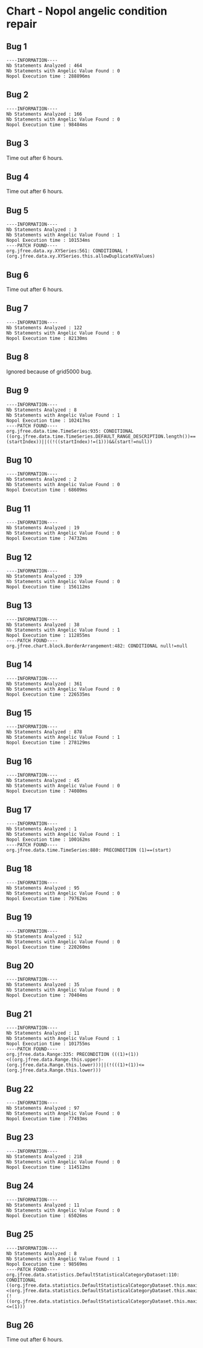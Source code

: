 # Chart - Nopol angelic condition repair

## Bug 1

```
----INFORMATION----
Nb Statements Analyzed : 464
Nb Statements with Angelic Value Found : 0
Nopol Execution time : 288896ms
```

## Bug 2

```
----INFORMATION----
Nb Statements Analyzed : 166
Nb Statements with Angelic Value Found : 0
Nopol Execution time : 98484ms
```

## Bug 3

Time out after 6 hours.

## Bug 4

Time out after 6 hours.

## Bug 5

```
----INFORMATION----
Nb Statements Analyzed : 3
Nb Statements with Angelic Value Found : 1
Nopol Execution time : 101534ms
----PATCH FOUND----
org.jfree.data.xy.XYSeries:561: CONDITIONAL !(org.jfree.data.xy.XYSeries.this.allowDuplicateXValues)
```

## Bug 6

Time out after 6 hours.

## Bug 7

```
----INFORMATION----
Nb Statements Analyzed : 122
Nb Statements with Angelic Value Found : 0
Nopol Execution time : 82130ms
```

## Bug 8

Ignored because of grid5000 bug.

## Bug 9

```
----INFORMATION----
Nb Statements Analyzed : 8
Nb Statements with Angelic Value Found : 1
Nopol Execution time : 102417ms
----PATCH FOUND----
org.jfree.data.time.TimeSeries:935: CONDITIONAL ((org.jfree.data.time.TimeSeries.DEFAULT_RANGE_DESCRIPTION.length())==(startIndex))||((!((startIndex)!=(1)))&&(start!=null))
```

## Bug 10

```
----INFORMATION----
Nb Statements Analyzed : 2
Nb Statements with Angelic Value Found : 0
Nopol Execution time : 68609ms
```

## Bug 11

```
----INFORMATION----
Nb Statements Analyzed : 19
Nb Statements with Angelic Value Found : 0
Nopol Execution time : 74732ms
```

## Bug 12

```
----INFORMATION----
Nb Statements Analyzed : 339
Nb Statements with Angelic Value Found : 0
Nopol Execution time : 156112ms
```

## Bug 13

```
----INFORMATION----
Nb Statements Analyzed : 38
Nb Statements with Angelic Value Found : 1
Nopol Execution time : 112855ms
----PATCH FOUND----
org.jfree.chart.block.BorderArrangement:482: CONDITIONAL null!=null
```

## Bug 14

```
----INFORMATION----
Nb Statements Analyzed : 361
Nb Statements with Angelic Value Found : 0
Nopol Execution time : 226535ms
```

## Bug 15

```
----INFORMATION----
Nb Statements Analyzed : 878
Nb Statements with Angelic Value Found : 1
Nopol Execution time : 278129ms
```

## Bug 16

```
----INFORMATION----
Nb Statements Analyzed : 45
Nb Statements with Angelic Value Found : 0
Nopol Execution time : 74080ms
```

## Bug 17

```
----INFORMATION----
Nb Statements Analyzed : 1
Nb Statements with Angelic Value Found : 1
Nopol Execution time : 100162ms
----PATCH FOUND----
org.jfree.data.time.TimeSeries:880: PRECONDITION (1)==(start)
```

## Bug 18

```
----INFORMATION----
Nb Statements Analyzed : 95
Nb Statements with Angelic Value Found : 0
Nopol Execution time : 79762ms
```

## Bug 19

```
----INFORMATION----
Nb Statements Analyzed : 512
Nb Statements with Angelic Value Found : 0
Nopol Execution time : 220260ms
```

## Bug 20

```
----INFORMATION----
Nb Statements Analyzed : 35
Nb Statements with Angelic Value Found : 0
Nopol Execution time : 70404ms
```

## Bug 21

```
----INFORMATION----
Nb Statements Analyzed : 11
Nb Statements with Angelic Value Found : 1
Nopol Execution time : 101755ms
----PATCH FOUND----
org.jfree.data.Range:335: PRECONDITION (((1)+(1))<((org.jfree.data.Range.this.upper)-(org.jfree.data.Range.this.lower)))||(!(((1)+(1))<=(org.jfree.data.Range.this.lower)))
```

## Bug 22

```
----INFORMATION----
Nb Statements Analyzed : 97
Nb Statements with Angelic Value Found : 0
Nopol Execution time : 77493ms
```

## Bug 23

```
----INFORMATION----
Nb Statements Analyzed : 218
Nb Statements with Angelic Value Found : 0
Nopol Execution time : 114512ms
```

## Bug 24

```
----INFORMATION----
Nb Statements Analyzed : 11
Nb Statements with Angelic Value Found : 0
Nopol Execution time : 65026ms
```

## Bug 25

```
----INFORMATION----
Nb Statements Analyzed : 8
Nb Statements with Angelic Value Found : 1
Nopol Execution time : 98569ms
----PATCH FOUND----
org.jfree.data.statistics.DefaultStatisticalCategoryDataset:110: CONDITIONAL ((org.jfree.data.statistics.DefaultStatisticalCategoryDataset.this.maximumRangeValue)<(org.jfree.data.statistics.DefaultStatisticalCategoryDataset.this.maximumRangeValueIncStdDev))&&(!((org.jfree.data.statistics.DefaultStatisticalCategoryDataset.this.maximumRangeValue)<=(1)))
```

## Bug 26

Time out after 6 hours.

